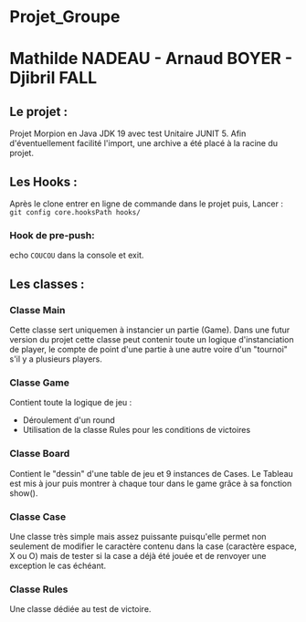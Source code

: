 # Projet_Groupe

# Mathilde NADEAU - Arnaud BOYER - Djibril FALL

## Le projet :

Projet Morpion en Java JDK 19 avec test Unitaire JUNIT 5.
Afin d'éventuellement facilité l'import, une archive a été placé à la racine du projet.

## Les Hooks :

Après le clone entrer en ligne de commande dans le projet puis,
Lancer : `git config core.hooksPath hooks/`

### Hook de pre-push:

echo `COUCOU` dans la console et exit.

## Les classes :

### Classe Main

Cette classe sert uniquemen à instancier un partie (Game). Dans une futur version du projet cette classe peut contenir toute un logique d'instanciation de player, le compte de point d'une partie à une autre voire d'un "tournoi" s'il y a plusieurs players.

### Classe Game

Contient toute la logique de jeu :

- Déroulement d'un round
- Utilisation de la classe Rules pour les conditions de victoires

### Classe Board

Contient le "dessin" d'une table de jeu et 9 instances de Cases. Le Tableau est mis à jour puis montrer à chaque tour dans le game grâce à sa fonction show().

### Classe Case

Une classe très simple mais assez puissante puisqu'elle permet non seulement de modifier le caractère contenu dans la case (caractère espace, X ou O) mais de tester si la case a déjà été jouée et de renvoyer une exception le cas échéant.

### Classe Rules

Une classe dédiée au test de victoire.
